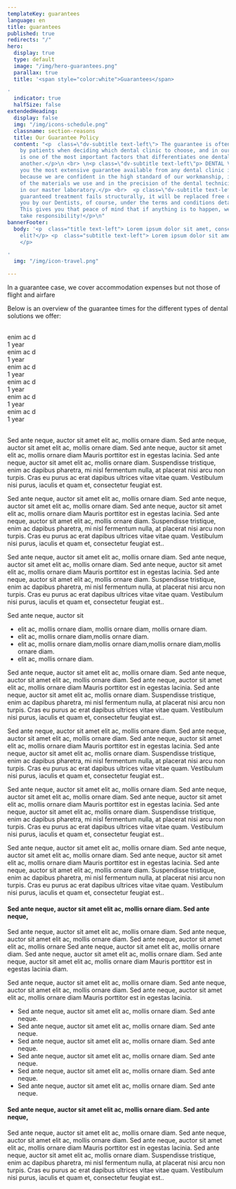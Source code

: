 ```yaml
---
templateKey: guarantees
language: en
title: guarantees
published: true
redirects: "/"
hero:
  display: true
  type: default
  image: "/img/hero-guarantees.png"
  parallax: true
  title: '<span style="color:white">Guarantees</span>

'
  indicator: true
  halfSize: false
extendedHeading:
  display: false
  img: "/img/icons-schedule.png"
  classname: section-reasons
  title: Our Guarantee Policy
  content: "<p  class=\"dv-subtitle text-left\"> The guarantee is often overlooked
    by patients when deciding which dental clinic to choose, and in our opinion, it
    is one of the most important factors that differentiates one dental center from
    another.</p>\n <br> \n<p class=\"dv-subtitle text-left\"p> DENTAL VIP can offer
    you the most extensive guarantee available from any dental clinic in Venezuela
    because we are confident in the high standard of our workmanship, in the quality
    of the materials we use and in the precision of the dental technicians who work
    in our master laboratory.</p> <br>  <p class=\"dv-subtitle text-left\"p> If our
    guaranteed treatment fails structurally, it will be replaced free of charge for
    you by our Dentists, of course, under the terms and conditions detailed below.
    This gives you that peace of mind that if anything is to happen, we are here to
    take responsibility!</p>\n"
bannerFooter:
  body: '<p  class="title text-left"> Lorem ipsum dolor sit amet, consectetur adipiscing
    elit?</p> <p  class="subtitle text-left"> Lorem ipsum dolor sit amet, <b>Nullam</b>
    </p>

'
  img: "/img/icon-travel.png"

---
```

<div class="green message">
In a guarantee case, we cover accommodation expenses but not those of flight and airfare
</div>
<p>
Below is an overview of the guarantee times for the different types of dental solutions we offer:
</p>
<br>
<div class="percentaje">
<div class="progress-bar">
<span class="progress-bar-fill" style="width: 80%;"></span>
</div>
<div class="title">enim ac d</div>
<div class="time">1 year</div>
</div>
<div class="percentaje">
<div class="progress-bar">
<span class="progress-bar-fill" style="width: 80%;"></span>
</div>
<div class="title">enim ac d</div>
<div class="time">1 year</div>
</div>
<div class="percentaje">
<div class="progress-bar">
<span class="progress-bar-fill" style="width: 80%;"></span>
</div>
<div class="title">enim ac d</div>
<div class="time">1 year</div>
</div>
<div class="percentaje">
<div class="progress-bar">
<span class="progress-bar-fill" style="width: 80%;"></span>
</div>
<div class="title">enim ac d</div>
<div class="time">1 year</div>
</div>
<div class="percentaje">
<div class="progress-bar">
<span class="progress-bar-fill" style="width: 80%;"></span>
</div>
<div class="title">enim ac d</div>
<div class="time">1 year</div>
</div>
<div class="percentaje">
<div class="progress-bar">
<span class="progress-bar-fill" style="width: 80%;"></span>
</div>
<div class="title">enim ac d</div>
<div class="time">1 year</div>
</div>
<br>
<p>
Sed ante neque, auctor sit amet elit ac, mollis ornare diam. Sed ante neque,
auctor sit amet elit ac, mollis ornare diam. Sed ante neque, auctor sit amet
elit ac, mollis ornare diam Mauris porttitor est in egestas lacinia. Sed ante neque, auctor sit amet elit ac, mollis ornare diam. Suspendisse tristique, enim ac dapibus pharetra, mi nisl fermentum nulla, at placerat nisi arcu non turpis. Cras eu purus ac erat dapibus ultrices vitae vitae quam. Vestibulum nisi purus, iaculis et quam et, consectetur feugiat est.
</p>
<p>
Sed ante neque, auctor sit amet elit ac, mollis ornare diam. Sed ante neque,
auctor sit amet elit ac, mollis ornare diam. Sed ante neque, auctor sit amet
elit ac, mollis ornare diam Mauris porttitor est in egestas lacinia. Sed ante neque, auctor sit amet elit ac, mollis ornare diam. Suspendisse tristique, enim ac dapibus pharetra, mi nisl fermentum nulla, at placerat nisi arcu non turpis. Cras eu purus ac erat dapibus ultrices vitae vitae quam. Vestibulum nisi purus, iaculis et quam et, consectetur feugiat est..
</p>
<p>
Sed ante neque, auctor sit amet elit ac, mollis ornare diam. Sed ante neque,
auctor sit amet elit ac, mollis ornare diam. Sed ante neque, auctor sit amet
elit ac, mollis ornare diam Mauris porttitor est in egestas lacinia. Sed ante neque, auctor sit amet elit ac, mollis ornare diam. Suspendisse tristique, enim ac dapibus pharetra, mi nisl fermentum nulla, at placerat nisi arcu non turpis. Cras eu purus ac erat dapibus ultrices vitae vitae quam. Vestibulum nisi purus, iaculis et quam et, consectetur feugiat est..
</p>
<div class="message red">
Sed ante neque, auctor sit
<ul>
<li>elit ac, mollis ornare diam, mollis ornare diam, mollis ornare diam.</li>
<li>elit ac, mollis ornare diam,mollis ornare diam.</li>
<li>elit ac, mollis ornare diam,mollis ornare diam,mollis ornare diam,mollis ornare diam.</li>
<li>elit ac, mollis ornare diam.</li>
</ul>
</div>
<p>
Sed ante neque, auctor sit amet elit ac, mollis ornare diam. Sed ante neque,
auctor sit amet elit ac, mollis ornare diam. Sed ante neque, auctor sit amet
elit ac, mollis ornare diam Mauris porttitor est in egestas lacinia. Sed ante neque, auctor sit amet elit ac, mollis ornare diam. Suspendisse tristique, enim ac dapibus pharetra, mi nisl fermentum nulla, at placerat nisi arcu non turpis. Cras eu purus ac erat dapibus ultrices vitae vitae quam. Vestibulum nisi purus, iaculis et quam et, consectetur feugiat est..
</p>
<p>
Sed ante neque, auctor sit amet elit ac, mollis ornare diam. Sed ante neque,
auctor sit amet elit ac, mollis ornare diam. Sed ante neque, auctor sit amet
elit ac, mollis ornare diam Mauris porttitor est in egestas lacinia. Sed ante neque, auctor sit amet elit ac, mollis ornare diam. Suspendisse tristique, enim ac dapibus pharetra, mi nisl fermentum nulla, at placerat nisi arcu non turpis. Cras eu purus ac erat dapibus ultrices vitae vitae quam. Vestibulum nisi purus, iaculis et quam et, consectetur feugiat est..
</p>
<p>
Sed ante neque, auctor sit amet elit ac, mollis ornare diam. Sed ante neque,
auctor sit amet elit ac, mollis ornare diam. Sed ante neque, auctor sit amet
elit ac, mollis ornare diam Mauris porttitor est in egestas lacinia. Sed ante neque, auctor sit amet elit ac, mollis ornare diam. Suspendisse tristique, enim ac dapibus pharetra, mi nisl fermentum nulla, at placerat nisi arcu non turpis. Cras eu purus ac erat dapibus ultrices vitae vitae quam. Vestibulum nisi purus, iaculis et quam et, consectetur feugiat est..
</p>
<p>
Sed ante neque, auctor sit amet elit ac, mollis ornare diam. Sed ante neque,
auctor sit amet elit ac, mollis ornare diam. Sed ante neque, auctor sit amet
elit ac, mollis ornare diam Mauris porttitor est in egestas lacinia. Sed ante neque, auctor sit amet elit ac, mollis ornare diam. Suspendisse tristique, enim ac dapibus pharetra, mi nisl fermentum nulla, at placerat nisi arcu non turpis. Cras eu purus ac erat dapibus ultrices vitae vitae quam. Vestibulum nisi purus, iaculis et quam et, consectetur feugiat est..
</p>
<h4>
Sed ante neque, auctor sit amet elit ac, mollis ornare diam. Sed ante neque,
</h4>
<p>
Sed ante neque, auctor sit amet elit ac, mollis ornare diam. Sed ante neque,
auctor sit amet elit ac, mollis ornare diam. Sed ante neque, auctor sit amet
elit ac, mollis ornare Sed ante neque, auctor sit amet elit ac, mollis ornare diam. Sed ante neque,
auctor sit amet elit ac, mollis ornare diam. Sed ante neque, auctor sit amet
elit ac, mollis ornare diam Mauris porttitor est in egestas lacinia diam.
</p>
<p>
Sed ante neque, auctor sit amet elit ac, mollis ornare diam. Sed ante neque,
auctor sit amet elit ac, mollis ornare diam. Sed ante neque, auctor sit amet
elit ac, mollis ornare diam Mauris porttitor est in egestas lacinia.
</p>
<ul class="check-list">
<li>
<i class="icon-check circle"></i> Sed ante neque, auctor sit amet elit ac,
mollis ornare diam. Sed ante neque.
</li>
<li>
<i class="icon-check circle"></i> Sed ante neque, auctor sit amet elit ac,
mollis ornare diam. Sed ante neque.
</li>
<li>
<i class="icon-check circle"></i> Sed ante neque, auctor sit amet elit ac,
mollis ornare diam. Sed ante neque.
</li>
<li>
<i class="icon-check circle"></i> Sed ante neque, auctor sit amet elit ac,
mollis ornare diam. Sed ante neque.
</li>
<li>
<i class="icon-check circle"></i> Sed ante neque, auctor sit amet elit ac,
mollis ornare diam. Sed ante neque.
</li>
<li>
<i class="icon-check circle"></i> Sed ante neque, auctor sit amet elit ac,
mollis ornare diam. Sed ante neque.
</li>
</ul>
<h4>
Sed ante neque, auctor sit amet elit ac, mollis ornare diam. Sed ante neque,
</h4>
<p>
Sed ante neque, auctor sit amet elit ac, mollis ornare diam. Sed ante neque,
auctor sit amet elit ac, mollis ornare diam. Sed ante neque, auctor sit amet
elit ac, mollis ornare diam Mauris porttitor est in egestas lacinia. Sed ante neque, auctor sit amet elit ac, mollis ornare diam. Suspendisse tristique, enim ac dapibus pharetra, mi nisl fermentum nulla, at placerat nisi arcu non turpis. Cras eu purus ac erat dapibus ultrices vitae vitae quam. Vestibulum nisi purus, iaculis et quam et, consectetur feugiat est..
</p>